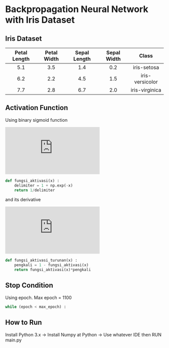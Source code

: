 # Backpropagation Neural Network with Iris Dataset

## Iris Dataset

|  Petal Length |  Petal Width |  Sepal Length |  Sepal Width |      Class      |
|:-------------:|:------------:|:-------------:|:------------:|:---------------:|
|      5.1      |      3.5     |      1.4      |      0.2     |   iris-setosa   |
|      6.2      |      2.2     |      4.5      |      1.5     | iris-versicolor |
|      7.7      |      2.8     |      6.7      |      2.0     |  iris-virginica |

## Activation Function

Using binary sigmoid function

![\f(x) = \frac{1}{1+e^-x}](https://latex.codecogs.com/svg.latex?f%28x%29%20%3D%20%5Cfrac%7B1%7D%7B1&plus;e%5E-x%7D)

```python
def fungsi_aktivasi(x) :
    delimiter = 1 + np.exp(-x)
    return 1/delimiter
```

and its derivative 

![\[f'(x) = f(x)*[1-f(x)]](https://latex.codecogs.com/svg.latex?f%27%28x%29%20%3D%20f%28x%29*%5B1-f%28x%29%5D)

```python
def fungsi_aktivasi_turunan(x) :
    pengkali = 1 - fungsi_aktivasi(x)
    return fungsi_aktivasi(x)*pengkali
```

## Stop Condition

Using epoch. Max epoch = 1100

```python
while (epoch < max_epoch) :
```

## How to Run

Install Python 3.x -> Install Numpy at Python -> Use whatever IDE then RUN main.py